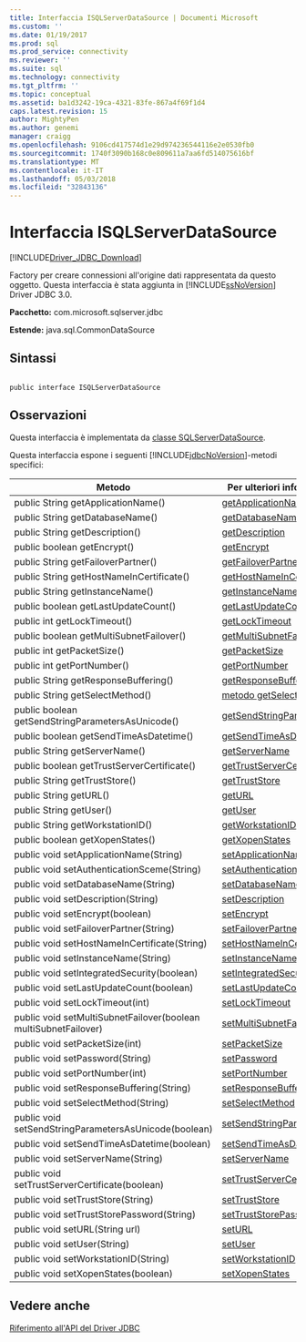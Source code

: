 ```yaml
---
title: Interfaccia ISQLServerDataSource | Documenti Microsoft
ms.custom: ''
ms.date: 01/19/2017
ms.prod: sql
ms.prod_service: connectivity
ms.reviewer: ''
ms.suite: sql
ms.technology: connectivity
ms.tgt_pltfrm: ''
ms.topic: conceptual
ms.assetid: ba1d3242-19ca-4321-83fe-867a4f69f1d4
caps.latest.revision: 15
author: MightyPen
ms.author: genemi
manager: craigg
ms.openlocfilehash: 9106cd417574d1e29d974236544116e2e0530fb0
ms.sourcegitcommit: 1740f3090b168c0e809611a7aa6fd514075616bf
ms.translationtype: MT
ms.contentlocale: it-IT
ms.lasthandoff: 05/03/2018
ms.locfileid: "32843136"
---
```

# <a name="isqlserverdatasource-interface"></a>Interfaccia ISQLServerDataSource
[!INCLUDE[Driver_JDBC_Download](../../../includes/driver_jdbc_download.md)]

  Factory per creare connessioni all'origine dati rappresentata da questo oggetto. Questa interfaccia è stata aggiunta in [!INCLUDE[ssNoVersion](../../../includes/ssnoversion_md.md)] Driver JDBC 3.0.  
  
 **Pacchetto:** com.microsoft.sqlserver.jdbc  
  
 **Estende:** java.sql.CommonDataSource  
  
## <a name="syntax"></a>Sintassi  
  
```  
  
public interface ISQLServerDataSource  
```  
  
## <a name="remarks"></a>Osservazioni  
 Questa interfaccia è implementata da [classe SQLServerDataSource](../../../connect/jdbc/reference/sqlserverdatasource-class.md).  
  
 Questa interfaccia espone i seguenti [!INCLUDE[jdbcNoVersion](../../../includes/jdbcnoversion_md.md)]-metodi specifici:  
  
|Metodo|Per ulteriori informazioni, vedere|  
|------------|-------------------------------|  
|public String getApplicationName()|[getApplicationName](../../../connect/jdbc/reference/getapplicationname-method-sqlserverdatasource.md)|  
|public String getDatabaseName()|[getDatabaseName](../../../connect/jdbc/reference/getdatabasename-method-sqlserverdatasource.md)|  
|public String getDescription()|[getDescription](../../../connect/jdbc/reference/getdescription-method-sqlserverdatasource.md)|  
|public boolean getEncrypt()|[getEncrypt](../../../connect/jdbc/reference/getencrypt-method-sqlserverdatasource.md)|  
|public String getFailoverPartner()|[getFailoverPartner](../../../connect/jdbc/reference/getfailoverpartner-method-sqlserverdatasource.md)|  
|public String getHostNameInCertificate()|[getHostNameInCertificate](../../../connect/jdbc/reference/gethostnameincertificate-method-sqlserverdatasource.md)|  
|public String getInstanceName()|[getInstanceName](../../../connect/jdbc/reference/getinstancename-method-sqlserverdatasource.md)|  
|public boolean getLastUpdateCount()|[getLastUpdateCount](../../../connect/jdbc/reference/getlastupdatecount-method-sqlserverdatasource.md)|  
|public int getLockTimeout()|[getLockTimeout](../../../connect/jdbc/reference/getlocktimeout-method-sqlserverdatasource.md)|  
|public boolean getMultiSubnetFailover()|[getMultiSubnetFailover](../../../connect/jdbc/reference/getmultisubnetfailover-method-sqlserverdatasource.md)|  
|public int getPacketSize()|[getPacketSize](../../../connect/jdbc/reference/getpacketsize-method-sqlserverdatasource.md)|  
|public int getPortNumber()|[getPortNumber](../../../connect/jdbc/reference/getportnumber-method-sqlserverdatasource.md)|  
|public String getResponseBuffering()|[getResponseBuffering](../../../connect/jdbc/reference/getresponsebuffering-method-sqlserverdatasource.md)|  
|public String getSelectMethod()|[metodo getSelectMethod](../../../connect/jdbc/reference/getselectmethod-method-sqlserverdatasource.md)|  
|public boolean getSendStringParametersAsUnicode()|[getSendStringParametersAsUnicode](../../../connect/jdbc/reference/getsendstringparametersasunicode-method-sqlserverdatasource.md)|  
|public boolean getSendTimeAsDatetime()|[getSendTimeAsDatetime](../../../connect/jdbc/reference/getsendtimeasdatetime-method-sqlserverdatasource.md)|  
|public String getServerName()|[getServerName](../../../connect/jdbc/reference/getservername-method-sqlserverdatasource.md)|  
|public boolean getTrustServerCertificate()|[getTrustServerCertificate](../../../connect/jdbc/reference/gettrustservercertificate-method-sqlserverdatasource.md)|  
|public String getTrustStore()|[getTrustStore](../../../connect/jdbc/reference/gettruststore-method-sqlserverdatasource.md)|  
|public String getURL()|[getURL](../../../connect/jdbc/reference/geturl-method-sqlserverdatasource.md)|  
|public String getUser()|[getUser](../../../connect/jdbc/reference/getuser-method-sqlserverdatasource.md)|  
|public String getWorkstationID()|[getWorkstationID](../../../connect/jdbc/reference/getworkstationid-method-sqlserverdatasource.md)|  
|public boolean getXopenStates()|[getXopenStates](../../../connect/jdbc/reference/getxopenstates-method-sqlserverdatasource.md)|  
|public void setApplicationName(String)|[setApplicationName](../../../connect/jdbc/reference/setapplicationname-method-sqlserverdatasource.md)|  
|public void setAuthenticationSceme(String)|[setAuthenticationSceme](../../../connect/jdbc/reference/setauthenticationscheme-sqlserverdatasource.md)|  
|public void setDatabaseName(String)|[setDatabaseName](../../../connect/jdbc/reference/setdatabasename-method-sqlserverdatasource.md)|  
|public void setDescription(String)|[setDescription](../../../connect/jdbc/reference/setdescription-method-sqlserverdatasource.md)|  
|public void setEncrypt(boolean)|[setEncrypt](../../../connect/jdbc/reference/setencrypt-method-sqlserverdatasource.md)|  
|public void setFailoverPartner(String)|[setFailoverPartner](../../../connect/jdbc/reference/setfailoverpartner-method-sqlserverdatasource.md)|  
|public void setHostNameInCertificate(String)|[setHostNameInCertificate](../../../connect/jdbc/reference/sethostnameincertificate-method-sqlserverdatasource.md)|  
|public void setInstanceName(String)|[setInstanceName](../../../connect/jdbc/reference/setinstancename-method-sqlserverdatasource.md)|  
|public void setIntegratedSecurity(boolean)|[setIntegratedSecurity](../../../connect/jdbc/reference/setintegratedsecurity-method-sqlserverdatasource.md)|  
|public void setLastUpdateCount(boolean)|[setLastUpdateCount](../../../connect/jdbc/reference/setlastupdatecount-method-sqlserverdatasource.md)|  
|public void setLockTimeout(int)|[setLockTimeout](../../../connect/jdbc/reference/setlocktimeout-method-sqlserverdatasource.md)|  
|public void setMultiSubnetFailover(boolean multiSubnetFailover)|[setMultiSubnetFailover](../../../connect/jdbc/reference/setmultisubnetfailover-method-sqlserverdatasource.md)|  
|public void setPacketSize(int)|[setPacketSize](../../../connect/jdbc/reference/setpacketsize-method-sqlserverdatasource.md)|  
|public void setPassword(String)|[setPassword](../../../connect/jdbc/reference/setpassword-method-sqlserverdatasource.md)|  
|public void setPortNumber(int)|[setPortNumber](../../../connect/jdbc/reference/setportnumber-method-sqlserverdatasource.md)|  
|public void setResponseBuffering(String)|[setResponseBuffering](../../../connect/jdbc/reference/setresponsebuffering-method-sqlserverdatasource.md)|  
|public void setSelectMethod(String)|[setSelectMethod](../../../connect/jdbc/reference/setselectmethod-method-sqlserverdatasource.md)|  
|public void setSendStringParametersAsUnicode(boolean)|[setSendStringParametersAsUnicode](../../../connect/jdbc/reference/setsendstringparametersasunicode-method-sqlserverdatasource.md)|  
|public void setSendTimeAsDatetime(boolean)|[setSendTimeAsDatetime](../../../connect/jdbc/reference/setsendtimeasdatetime-method-sqlserverdatasource.md)|  
|public void setServerName(String)|[setServerName](../../../connect/jdbc/reference/setservername-method-sqlserverdatasource.md)|  
|public void setTrustServerCertificate(boolean)|[setTrustServerCertificate](../../../connect/jdbc/reference/settrustservercertificate-method-sqlserverdatasource.md)|  
|public void setTrustStore(String)|[setTrustStore](../../../connect/jdbc/reference/settruststore-method-sqlserverdatasource.md)|  
|public void setTrustStorePassword(String)|[setTrustStorePassword](../../../connect/jdbc/reference/settruststorepassword-method-sqlserverdatasource.md)|  
|public void setURL(String url)|[setURL](../../../connect/jdbc/reference/seturl-method-sqlserverdatasource.md)|  
|public void setUser(String)|[setUser](../../../connect/jdbc/reference/setuser-method-sqlserverdatasource.md)|  
|public void setWorkstationID(String)|[setWorkstationID](../../../connect/jdbc/reference/setworkstationid-method-sqlserverdatasource.md)|  
|public void setXopenStates(boolean)|[setXopenStates](../../../connect/jdbc/reference/setxopenstates-method-sqlserverdatasource.md)|  
  
## <a name="see-also"></a>Vedere anche  
 [Riferimento all'API del Driver JDBC](../../../connect/jdbc/reference/jdbc-driver-api-reference.md)  
  
  
